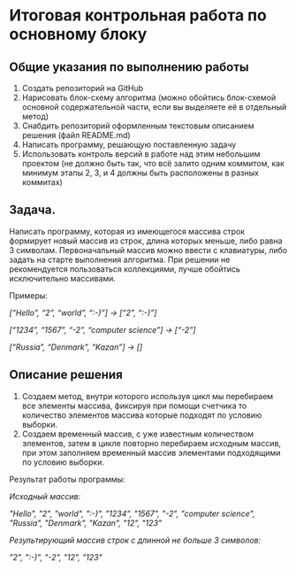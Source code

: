 # Итоговая контрольная работа по основному блоку

## Общие указания по выполнению работы

1. Создать репозиторий на GitHub
2. Нарисовать блок-схему алгоритма (можно обойтись блок-схемой основной содержательной части, если вы выделяете её в отдельный метод)
3. Снабдить репозиторий оформленным текстовым описанием решения (файл README.md)
4. Написать программу, решающую поставленную задачу
5. Использовать контроль версий в работе над этим небольшим проектом (не должно быть так, что всё залито одним коммитом, как минимум этапы 2, 3, и 4 должны быть расположены в разных коммитах)

## Задача.
Написать программу, которая из имеющегося массива строк формирует новый массив из строк, длина которых меньше, либо равна 3 символам. Первоначальный массив можно ввести с клавиатуры, либо задать на старте выполнения алгоритма. При решении не рекомендуется пользоваться коллекциями, лучше обойтись исключительно массивами.

Примеры:

*[“Hello”, “2”, “world”, “:-)”] → [“2”, “:-)”]*

*[“1234”, “1567”, “-2”, “computer science”] → [“-2”]*

*[“Russia”, “Denmark”, “Kazan”] → []*

## Описание решения

1. Создаем метод, внутри которого используя цикл мы перебираем все элементы массива,
фиксируя при помощи счетчика то количество элементов массива которые подходят по условию выборки.
2. Создаем временный массив, с уже известным количеством элементов, затем в цикле повторно перебираем 
исходным массив, при этом заполняем временный массив элементами подходящими по условию выборки.

Результат работы программы:

*Исходный массив:* 

*"Hello", "2", "world", ":-)", "1234", "1567", "-2", "computer science", "Russia", "Denmark", "Kazan", "12", "123"*

*Результирующий массив строк с длинной не больше 3 символов:*

*"2", ":-)", "-2", "12", "123"*